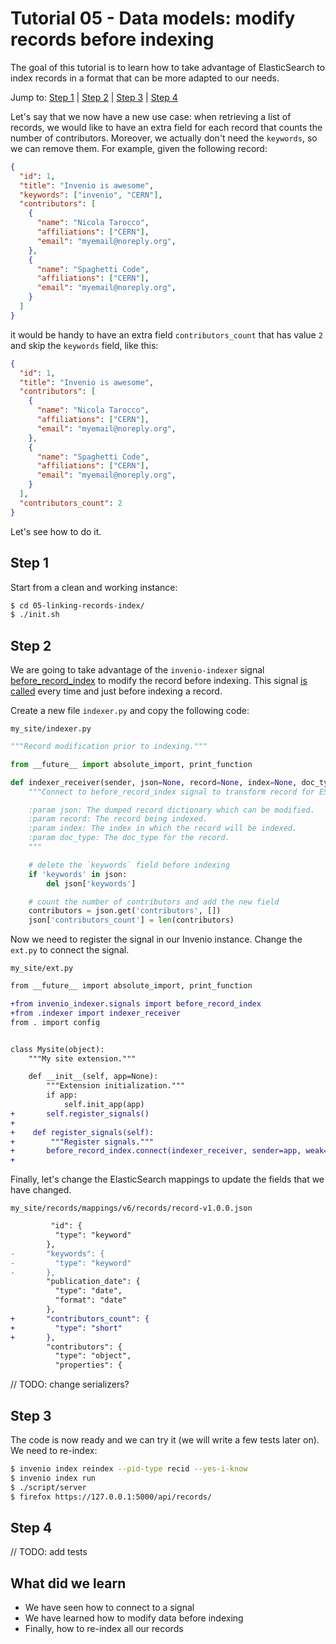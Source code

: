 # Tutorial 05 - Data models: modify records before indexing

The goal of this tutorial is to learn how to take advantage of ElasticSearch to index records in a format that can be more adapted to our needs.

Jump to: [Step 1](#step-1) | [Step 2](#step-2) | [Step 3](#step-3) | [Step 4](#step-4)

Let's say that we now have a new use case: when retrieving a list of records, we would like to have an extra field for each record that counts the number of contributors. Moreover, we actually don't need the `keywords`, so we can remove them.
For example, given the following record:

```json
{
  "id": 1,
  "title": "Invenio is awesome",
  "keywords": ["invenio", "CERN"],
  "contributors": [
    {
      "name": "Nicola Tarocco",
      "affiliations": ["CERN"],
      "email": "myemail@noreply.org",
    },
    {
      "name": "Spaghetti Code",
      "affiliations": ["CERN"],
      "email": "myemail@noreply.org",
    }
  ]
}
```

it would be handy to have an extra field `contributors_count` that has value `2` and skip the `keywords` field, like this:

```json
{
  "id": 1,
  "title": "Invenio is awesome",
  "contributors": [
    {
      "name": "Nicola Tarocco",
      "affiliations": ["CERN"],
      "email": "myemail@noreply.org",
    },
    {
      "name": "Spaghetti Code",
      "affiliations": ["CERN"],
      "email": "myemail@noreply.org",
    }
  ],
  "contributors_count": 2
}
```

Let's see how to do it.

## Step 1

Start from a clean and working instance:

```bash
$ cd 05-linking-records-index/
$ ./init.sh
```

## Step 2

We are going to take advantage of the `invenio-indexer` signal [before_record_index](https://github.com/inveniosoftware/invenio-indexer/blob/master/invenio_indexer/signals.py) to modify the record before indexing.
This signal [is called](https://github.com/inveniosoftware/invenio-indexer/blob/master/invenio_indexer/api.py#L305) every time and just before indexing a record.

Create a new file `indexer.py` and copy the following code:

`my_site/indexer.py`

```python
"""Record modification prior to indexing."""

from __future__ import absolute_import, print_function

def indexer_receiver(sender, json=None, record=None, index=None, doc_type=None):
    """Connect to before_record_index signal to transform record for ES.

    :param json: The dumped record dictionary which can be modified.
    :param record: The record being indexed.
    :param index: The index in which the record will be indexed.
    :param doc_type: The doc_type for the record.
    """

    # delete the `keywords` field before indexing
    if 'keywords' in json:
        del json['keywords']

    # count the number of contributors and add the new field
    contributors = json.get('contributors', [])
    json['contributors_count'] = len(contributors)
```

Now we need to register the signal in our Invenio instance. Change the `ext.py` to connect the signal.

`my_site/ext.py`

```diff
from __future__ import absolute_import, print_function

+from invenio_indexer.signals import before_record_index
+from .indexer import indexer_receiver
from . import config


class Mysite(object):
    """My site extension."""

    def __init__(self, app=None):
        """Extension initialization."""
        if app:
            self.init_app(app)
+       self.register_signals()
+
+    def register_signals(self):
+        """Register signals."""
+       before_record_index.connect(indexer_receiver, sender=app, weak=False)
+
```

Finally, let's change the ElasticSearch mappings to update the fields that we have changed.

`my_site/records/mappings/v6/records/record-v1.0.0.json`

```diff
         "id": {
          "type": "keyword"
        },
-       "keywords": {
-         "type": "keyword"
-       },
        "publication_date": {
          "type": "date",
          "format": "date"
        },
+       "contributors_count": {
+         "type": "short"
+       },
        "contributors": {
          "type": "object",
          "properties": {
```

// TODO: change serializers?

## Step 3

The code is now ready and we can try it (we will write a few tests later on). We need to re-index:

```bash
$ invenio index reindex --pid-type recid --yes-i-know
$ invenio index run
$ ./script/server
$ firefox https://127.0.0.1:5000/api/records/
```

## Step 4

// TODO: add tests

## What did we learn

- We have seen how to connect to a signal
- We have learned how to modify data before indexing
- Finally, how to re-index all our records
